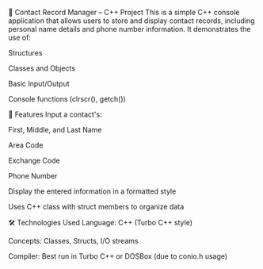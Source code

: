 📇 Contact Record Manager – C++ Project
This is a simple C++ console application that allows users to store and display contact records, including personal name details and phone number information. It demonstrates the use of:

Structures

Classes and Objects

Basic Input/Output

Console functions (clrscr(), getch())

🚀 Features
Input a contact's:

First, Middle, and Last Name

Area Code

Exchange Code

Phone Number

Display the entered information in a formatted style

Uses C++ class with struct members to organize data

🛠️ Technologies Used
Language: C++ (Turbo C++ style)

Concepts: Classes, Structs, I/O streams

Compiler: Best run in Turbo C++ or DOSBox (due to conio.h usage)
